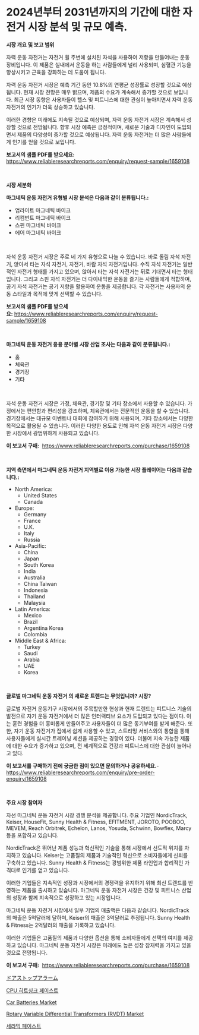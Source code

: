 <p><h1>2024년부터 2031년까지의 기간에 대한 자전거 시장 분석 및 규모 예측.</h1></p><p><strong>시장 개요 및 보고 범위</strong></p>
<p><p>자력 운동 자전거는 자전거 휠 주변에 설치된 자석을 사용하여 저항을 만들어내는 운동 장비입니다. 이 제품은 실내에서 운동을 하는 사람들에게 널리 사용되며, 심혈관 기능을 향상시키고 근육을 강화하는 데 도움이 됩니다. </p><p>자력 운동 자전거 시장은 예측 기간 동안 10.8%의 연평균 성장률로 성장할 것으로 예상됩니다. 현재 시장 전망은 매우 밝으며, 제품의 수요가 계속해서 증가할 것으로 보입니다. 최근 시장 동향은 사용자들이 헬스 및 피트니스에 대한 관심이 높아지면서 자력 운동 자전거의 인기가 더욱 상승하고 있습니다.</p><p>이러한 경향은 미래에도 지속될 것으로 예상되며, 자력 운동 자전거 시장은 계속해서 성장할 것으로 전망됩니다. 향후 시장 예측은 긍정적이며, 새로운 기술과 디자인이 도입되면서 제품의 다양성이 증가할 것으로 예상됩니다. 자력 운동 자전거는 더 많은 사람들에게 인기를 얻을 것으로 보입니다.</p></p>
<p><strong>보고서의 샘플 PDF를 받으세요:</strong> <a href="https://www.reliableresearchreports.com/enquiry/request-sample/1659108">https://www.reliableresearchreports.com/enquiry/request-sample/1659108</a></p>
<p>&nbsp;</p>
<p><strong>시장 세분화</strong></p>
<p><strong>마그네틱 운동 자전거 유형별 시장 분석은 다음과 같이 분류됩니다.:</strong></p>
<p><ul><li>업라이트 마그네틱 바이크</li><li>리컴번트 마그네틱 바이크</li><li>스핀 마그네틱 바이크</li><li>에어 마그네틱 바이크</li></ul></p>
<p>&nbsp;</p>
<p><p>자석 운동 자전거 시장은 주로 네 가지 유형으로 나눌 수 있습니다. 바로 돌림 자석 자전거, 앉아서 타는 자석 자전거, 자전거, 바람 자석 자전거입니다. 수직 자석 자전거는 일반적인 자전거 형태를 가지고 있으며, 앉아서 타는 자석 자전거는 뒤로 기대면서 타는 형태입니다. 그리고 스핀 자석 자전거는 더 다이내믹한 운동을 즐기는 사람들에게 적합하며, 공기 자석 자전거는 공기 저항을 활용하여 운동을 제공합니다. 각 자전거는 사용자의 운동 스타일과 목적에 맞게 선택할 수 있습니다.</p></p>
<p><strong>보고서의 샘플 PDF를 받으세요:</strong>&nbsp;<a href="https://www.reliableresearchreports.com/enquiry/request-sample/1659108">https://www.reliableresearchreports.com/enquiry/request-sample/1659108</a></p>
<p>&nbsp;</p>
<p><strong> 마그네틱 운동 자전거 응용 분야별 시장 산업 조사는 다음과 같이 분류됩니다.:</strong></p>
<p><ul><li>홈</li><li>체육관</li><li>경기장</li><li>기타</li></ul></p>
<p>&nbsp;</p>
<p><p>자석 운동 자전거 시장은 가정, 체육관, 경기장 및 기타 장소에서 사용할 수 있습니다. 가정에서는 편안함과 편리성을 강조하며, 체육관에서는 전문적인 운동을 할 수 있습니다. 경기장에서는 대규모 이벤트나 대회에 참여하기 위해 사용되며, 기타 장소에서는 다양한 목적으로 활용될 수 있습니다. 이러한 다양한 용도로 인해 자석 운동 자전거 시장은 다양한 시장에서 광범위하게 사용되고 있습니다.</p></p>
<p><strong>이 보고서 구매:</strong>&nbsp; <a href="https://www.reliableresearchreports.com/purchase/1659108">https://www.reliableresearchreports.com/purchase/1659108</a></p>
<p>&nbsp;</p>
<p><strong>지역 측면에서 마그네틱 운동 자전거 지역별로 이용 가능한 시장 플레이어는 다음과 같습니다.:</strong></p>
<p><ul>
    <li>
        North America:
        <ul>
            <li>United States</li>
            <li>Canada</li>
        </ul>
    </li>
    <li>
        Europe:
        <ul>
            <li>Germany</li>
            <li>France</li>
            <li>U.K.</li>
            <li>Italy</li>
            <li>Russia</li>
        </ul>
    </li>
    <li>
        Asia-Pacific:
        <ul>
            <li>China</li>
            <li>Japan</li>
            <li>South Korea</li>
            <li>India</li>
            <li>Australia</li>
            <li>China Taiwan</li>
            <li>Indonesia</li>
            <li>Thailand</li>
            <li>Malaysia</li>
        </ul>
    </li>
    <li>
        Latin America:
        <ul>
            <li>Mexico</li>
            <li>Brazil</li>
            <li>Argentina Korea</li>
            <li>Colombia</li>
        </ul>
    </li>
    <li>
        Middle East & Africa:
        <ul>
            <li>Turkey</li>
            <li>Saudi</li>
            <li>Arabia</li>
            <li>UAE</li>
            <li>Korea</li>
        </ul>
    </li>
    </ul></p>
<p>&nbsp;</p>
<p><strong>글로벌 마그네틱 운동 자전거 의 새로운 트렌드는 무엇입니까? 시장?</strong></p>
<p><p>글로벌 자전거 운동기구 시장에서의 주목할만한 현상과 현재 트렌드는 피트니스 기술의 발전으로 자기 운동 자전거에서 더 많은 인터랙티브 요소가 도입되고 있다는 점이다. 이는 훈련 경험을 더 흥미롭게 만들어주고 사용자들이 더 많은 동기부여를 받게 해준다. 또한, 자기 운동 자전거가 집에서 쉽게 사용할 수 있고, 스트리밍 서비스와의 통합을 통해 사용자들에게 실시간 트레이닝 세션을 제공하는 경향이 있다. 더불어 지속 가능한 제품에 대한 수요가 증가하고 있으며, 전 세계적으로 건강과 피트니스에 대한 관심이 늘어나고 있다.</p></p>
<p><strong>이 보고서를 구매하기 전에 궁금한 점이 있으면 문의하거나 공유하세요.</strong>- <a href="https://www.reliableresearchreports.com/enquiry/pre-order-enquiry/1659108">https://www.reliableresearchreports.com/enquiry/pre-order-enquiry/1659108</a></p>
<p>&nbsp;</p>
<p><strong>주요 시장 참여자</strong></p>
<p><p>자선 마그네틱 운동 자전거 시장 경쟁 분석을 제공합니다. 주요 기업인 NordicTrack, Keiser, HouseFit, Sunny Health & Fitness, EFITMENT, JOROTO, POOBOO, MEVEM, Reach Orbitrek, Echelon, Lanos, Yosuda, Schwinn, Bowflex, Marcy 등을 포함하고 있습니다.</p><p>NordicTrack은 뛰어난 제품 성능과 혁신적인 기술을 통해 시장에서 선도적 위치를 차지하고 있습니다. Keiser는 고품질의 제품과 기술적인 혁신으로 소비자들에게 신뢰를 구축하고 있습니다. Sunny Health & Fitness는 광범위한 제품 라인업과 합리적인 가격대로 인기를 얻고 있습니다.</p><p>이러한 기업들은 지속적인 성장과 시장에서의 경쟁력을 유지하기 위해 최신 트렌드를 반영하는 제품을 출시하고 있습니다. 마그네틱 운동 자전거 시장은 건강 및 피트니스 산업의 성장과 함께 지속적으로 성장하고 있는 시장입니다.</p><p>마그네틱 운동 자전거 시장에서 일부 기업의 매출액은 다음과 같습니다. NordicTrack의 매출은 5억달러에 달하며, Keiser의 매출은 3억달러로 추정됩니다. Sunny Health & Fitness는 2억달러의 매출을 기록하고 있습니다.</p><p>이러한 기업들은 고품질의 제품과 다양한 옵션을 통해 소비자들에게 선택의 여지를 제공하고 있습니다. 마그네틱 운동 자전거 시장은 미래에도 높은 성장 잠재력을 가지고 있을 것으로 전망됩니다.</p></p>
<p><strong>이 보고서 구매:</strong>&nbsp;&nbsp;<a href="https://www.reliableresearchreports.com/purchase/1659108">https://www.reliableresearchreports.com/purchase/1659108</a></p>
<p><p><a href="https://github.com/DonaldShaw1965/Market-Research-Report-List-1/blob/main/300044513623.md">ドアストップアラーム</a></p><p><a href="https://github.com/vs019sa3m8x/Market-Research-Report-List-1/blob/main/627537612512.md">CPU 히트싱크 페이스트</a></p><p><a href="https://issuu.com/reportprime-2/docs/car-batteries-market-size-2030.pptx">Car Batteries Market</a></p><p><a href="https://github.com/mauripalmi/Market-Research-Report-List-2/blob/main/rotary-variable-differential-transformers-rvdt-market.md">Rotary Variable Differential Transformers (RVDT) Market</a></p><p><a href="https://github.com/Madalyell456456/Market-Research-Report-List-1/blob/main/860614312513.md">세라믹 페이스트</a></p></p>
